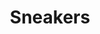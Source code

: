 ---
pid: ls191
title: Sneakers
location_transcription: A Empty Bus stop.
coordinates: "[-75.167432773148, 39.95399728263]"
zipcode: '19131'
gen_neighborhood: West Philadelphia
neighborhood: Wynnefield
outside_phl: 
age: '16'
age_range: 13-19
instagram: 
image_file_name: ls_191.jpg
proposal_transcription: Bronze/gold sneaker on a whire
topic: 
topic_summary: 
type: Sculpture Statue
keywords_other: Sneakers, Philadelphia, Culture
credit: Percia
image_labels: 
twitter: Perciacat
facebook: 
permalink: "/monuments/ls191/"
layout: item-page
---
